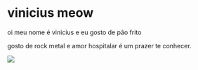# vinicius meow
oi meu nome é vinicius e eu gosto de pão frito

gosto de rock metal e amor hospitalar
é um prazer te conhecer.

![]([https://media1.tenor.com/m/9crhwT3rJMwAAAAd/printer-lore.gif](https://media1.tenor.com/m/sPWKK1S0JJsAAAAC/meme-horse.gif))
